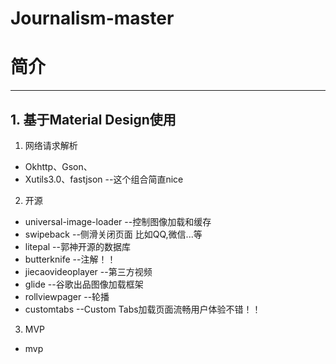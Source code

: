 # Journalism-master
# 简介

---
## 1. 基于Material Design使用
1. 网络请求解析
- Okhttp、Gson、
- Xutils3.0、fastjson  --这个组合简直nice
2. 开源
- universal-image-loader        --控制图像加载和缓存  
- swipeback         --侧滑关闭页面  比如QQ,微信...等
- litepal       --郭神开源的数据库 
- butterknife       --注解！！
- jiecaovideoplayer     --第三方视频
- glide     --谷歌出品图像加载框架
- rollviewpager     --轮播
- customtabs        --Custom Tabs加载页面流畅用户体验不错！！
3. MVP  
- mvp
